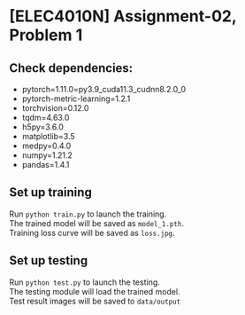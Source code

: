 # [ELEC4010N] Assignment-02, Problem 1

## Check dependencies:
- pytorch=1.11.0=py3.9_cuda11.3_cudnn8.2.0_0
- pytorch-metric-learning=1.2.1
- torchvision=0.12.0
- tqdm=4.63.0
- h5py=3.6.0
- matplotlib=3.5
- medpy=0.4.0
- numpy=1.21.2
- pandas=1.4.1

## Set up training
Run `python train.py` to launch the training.<br />
The trained model will be saved as `model_1.pth`.<br />
Training loss curve will be saved as `loss.jpg`.

## Set up testing
Run `python test.py` to launch the testing.<br />
The testing module will load the trained model.<br />
Test result images will be saved to ``data/output``
